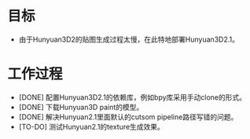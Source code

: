 # 目标
- 由于Hunyuan3D2的贴图生成过程太慢，在此特地部署Hunyuan3D2.1。

# 工作过程
- [DONE] 配置Hunyuan3D2.1的依赖库，例如bpy库采用手动clone的形式。
- [DONE] 下载Hunyuan3D paint的模型。
- [DONE] 解决Hunyuan2.1里面默认的cutsom pipeline路径写错的问题。
- [TO-DO] 测试Hunyuan2.1的texture生成效果。